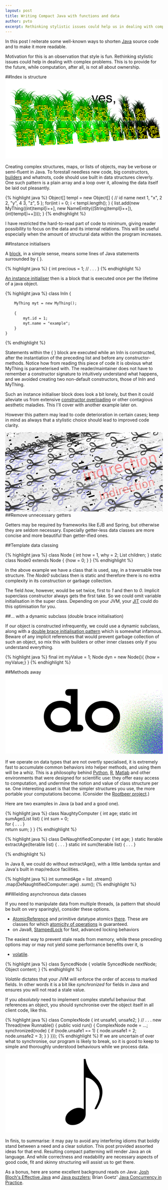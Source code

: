 ```yaml
---
layout: post
title: Writing Compact Java with functions and data
author: pvto
excerpt: Rethinking stylistic issues could help us in dealing with complex problems. Computation is not all about ownership.
---
```



In this post I reiterate some well-known ways to shorten [Java](http://www.oracle.com/technetwork/java/index.html) source code and to make it more readable.

Motivation for this is an observation that style is fun.  Rethinking stylistic issues could help in dealing with complex problems.  This is to provide for the future, while computation, after all, is not all about ownership.


##Index is structure
![Index is structure](/img/writing-compact-java/index-is-structure.png)

Creating complex structures, maps, or lists of objects, may be verbose or semi-fluent in Java.  To forestall needless new code, big constructors, [builders](http://en.wikipedia.org/wiki/Builder_pattern) and whatnots, code should use built in data structures cleverly.  One such pattern is a plain array and a loop over it, allowing the data itself be laid out pleasantly.

{% highlight java %}
    Object[] templ = new Object[] {
        // id   name  next
        1, "x", 2
        2, "y", 4
        3, "z", 5
    };
    for(int i = 0; i < templ.length(); ) {
        list.add(new MyThing((int)templ[i++], 
            new NameEntity((String)templ[i++]), (int)templ[i++])));
    }
{% endhighlight %}

I have restricted the hard-to-read part of code to minimum, giving reader possibility to focus on the data and its internal relations.  This will be useful especially when the amount of structural data within the program increases.

##Instance initialisers

A [block](http://docs.oracle.com/javase/specs/jls/se8/html/jls-14.html#jls-14.2), in a simple sense, means some lines of Java statements surrounded by { }.

{% highlight java %}
    {
        int precious = 1;
        // . . .
    }
{% endhighlight %}

[An instance initialiser](http://docs.oracle.com/javase/specs/jls/se8/html/jls-8.html#jls-8.6) then is a block that is executed once per the lifetime of a java object.

{% highlight java %}
    class InIn {

        MyThing myt = new MyThing();

        {
            myt.id = 1;
            myt.name = "example";
        }
    }
{% endhighlight %}

Statements within the { } block are executed while an InIn is constructed, after the instantiation of the preceding list and before any constructor-methods.  Notice how from reading this piece of code it is obvious what MyThing is parameterised with. The reader/maintainer does not have to remember a constructor signature to intuitively understand what happens, and we avoided creating two non-default constructors, those of InIn and MyThing.

Such an instance initialiser block does look a bit lonely, but then it could alleviate us from extensive [constructor overloading](http://docs.oracle.com/javase/specs/jls/se8/html/jls-8.html#jls-8.8.8) or other contagious aesthetic maladies.  This I'll cover with another example later on.

However this pattern may lead to code deterioration in certain cases; keep in mind as always that a stylistic choice should lead to improved code clarity.

![Scissors](/img/writing-compact-java/scissors.png)
##Remove unnecessary getters

Getters may be required by frameworks like EJB and Spring, but otherwise they are seldom necessary.  Especially getter-less data classes are more concise and more beautiful than getter-ified ones.

##Template data classing

{% highlight java %}
    class Node {
        int how = 1, why = 2;
        List<Node> children;
    }
    static class Node0 extends Node { {how = 0; } }
{% endhighlight %}

In the above example we have a class that is used, say, in a traversable tree structure.  The *Node0* subclass then is static and therefore there is no extra complexity in its construction or garbage collection.

The field *how*, however, would be set twice, first to *1* and then to *0*.  Implicit superclass constructor always gets the first take.  So we could omit variable initialisation in the super class.  Depending on your JVM, your [JIT](http://www.javaworld.com/article/2078635/enterprise-middleware/jvm-performance-optimization--part-2--compilers.html) could do this optimisation for you.


##... with a dynamic subclass (double brace initialisation)

If our object is constructed infrequently, we could use a dynamic subclass, along with a [double brace initialisation pattern](http://www.ayp-sd.blogspot.fi/2012/12/double-brace-initialization-in-java.html) which is somewhat infamous.  Beware of any implicit references that would prevent garbage collection of such an object, so mix this with builders or other inner classes only if you understand everything.

{% highlight java %}
    final int myValue = 1;
    Node dyn = new Node(){ {how = myValue;} }
{% endhighlight %}


##Methods away
![do](/img/writing-compact-java/do.png)

If we operate on data types that are not overtly specialised, it is extremely fast to accumulate common behaviors into helper methods, and using them will be a whiz.  This is a philosophy behind [Python](https://www.python.org/), [R](http://www.r-project.org/), [Matlab](http://www.mathworks.se/products/matlab/) and other environments that were designed for scientific use:  they offer easy access to computation, and undermine the notion and value of class structure per se.  One interesting asset is that the simpler structures you use, the more portable your computations become.  (Consider the [Rootbeer project](https://github.com/pcpratts/rootbeer1).)

Here are two examples in Java (a bad and a good one).

{% highlight java %}
    class NaughtyComputer {
        int age;
        static int sumAge(List<NaughtyComputer> list) {
            int sum = 0;            
            for { . . . }            
            return sum;
        }
    }
{% endhighlight %}

{% highlight java %}
    class DeNaughtifiedComputer {
        int age;
    }
    static Iterable<Integer> extractAge(Iterable<DeNaughtifiedComputer> list) { 
        . . .
    }
    static int sum(Iterable<Integer> list) { . . . }

{% endhighlight %}

In Java 8, we could do without extractAge(), with a little lambda syntax and Java's built in map/reduce facilities.

{% highlight java %}
    int summedAge = list
        .stream()
        .map(DeNaughtifiedComputer::age)
        .sum();
{% endhighlight %}

##Wielding asynchronous data classes

If you need to manipulate data from multiple threads, (a pattern that should be built on very sparingly), consider these options.

* [AtomicReference](http://docs.oracle.com/javase/8/docs/api/java/util/concurrent/atomic/AtomicReference.html) and primitive datatype atomics [there](http://docs.oracle.com/javase/8/docs/api/java/util/concurrent/atomic/package-frame.html).  These are classes for which [atomicity of operations](http://en.wikipedia.org/wiki/Atomicity_(programming)) is guaranteed.
* on Java8, [StampedLock](http://docs.oracle.com/javase/8/docs/api/java/util/concurrent/locks/StampedLock.html) for fast, advanced locking behaviors

The easiest way to prevent stale reads from memory, while these preceding options may or may not yield some performance benefits over it, is

* [volatile](http://docs.oracle.com/javase/specs/jls/se8/html/jls-8.html#jls-8.3.1.4). 

{% highlight java %}
    class SyncedNode {
        volatile SyncedNode nextNode;   
        Object content;
    }
{% endhighlight %}

*Volatile* dictates that your JVM will enforce the order of access to marked fields.  In other words it is a bit like *synchronized* for fields in Java and ensures you will not read a stale value.

If you *absolutely* need to implement complex stateful behaviour that references an object, you should synchronise over the object itself in all client code, like this.

{% highlight java %}
    class ComplexNode {
        int unsafe1, unsafe2;
    }
    // . . .
    new Thread(new Runnable() {  public void run() {
        ComplexNode node = ...;
        synchronized(node) {
            if (node.unsafe1 == 1) {
                node.unsafe1 = 2;            
                node.unsafe2 = 3;
            }
        }
    }});
{% endhighlight %}
If we are uncertain of over what to synchronise, our program is likely to break, so it is good to keep to simple and thoroughly understood behaviours while we process data.

![note](/img/writing-compact-java/note.png)

In finis, to summarise: it may pay to avoid any interfering idioms that boldly stand between a need and a clear solution.  This post provided assorted ideas for that end.  Resulting compact patterning will render Java an ok language.  And while correctness and readability are necessary aspects of good code, fit and skinny structuring will assist us to get there.

As a bonus, here are some excellent background reads on Java: [Josh Bloch's Effective Java](http://www.amazon.com/Effective-Java-Edition-Joshua-Bloch/dp/0321356683/ref=sr_1_1?ie=UTF8&qid=1403521178&sr=8-1&keywords=josh+bloch) and [Java puzzlers](http://www.amazon.com/Java%C2%BF-Puzzlers-Traps-Pitfalls-Corner/dp/032133678X/ref=sr_1_2?ie=UTF8&qid=1403521213&sr=8-2&keywords=josh+bloch); Brian Goetz' [Java Concurrency in Practice](http://www.amazon.com/Java-Concurrency-Practice-Brian-Goetz/dp/0321349601/ref=sr_1_1?s=books&ie=UTF8&qid=1403521289&sr=1-1&keywords=java+concurrency+in+practice).
